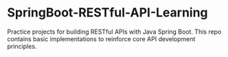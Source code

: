 # SpringBoot-RESTful-API-Learning
Practice projects for building RESTful APIs with Java Spring Boot. This repo contains basic implementations to reinforce core API development principles.
